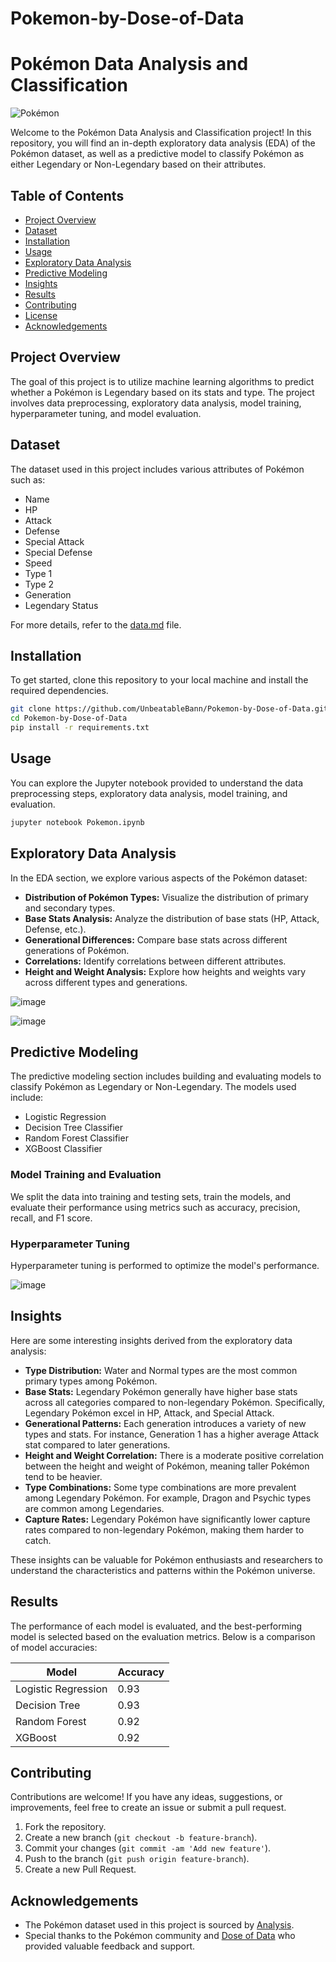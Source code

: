 # Pokemon-by-Dose-of-Data

# Pokémon Data Analysis and Classification

![Pokémon](https://encrypted-tbn0.gstatic.com/images?q=tbn:ANd9GcS-lBlhtAhIWQ06GBntsdwCUbdOpsiVMBQdCw&s)

Welcome to the Pokémon Data Analysis and Classification project! In this repository, you will find an in-depth exploratory data analysis (EDA) of the Pokémon dataset, as well as a predictive model to classify Pokémon as either Legendary or Non-Legendary based on their attributes.

## Table of Contents

- [Project Overview](#project-overview)
- [Dataset](#dataset)
- [Installation](#installation)
- [Usage](#usage)
- [Exploratory Data Analysis](#exploratory-data-analysis)
- [Predictive Modeling](#predictive-modeling)
- [Insights](#insights)
- [Results](#results)
- [Contributing](#contributing)
- [License](#license)
- [Acknowledgements](#acknowledgements)

## Project Overview

The goal of this project is to utilize machine learning algorithms to predict whether a Pokémon is Legendary based on its stats and type. The project involves data preprocessing, exploratory data analysis, model training, hyperparameter tuning, and model evaluation.

## Dataset

The dataset used in this project includes various attributes of Pokémon such as:

- Name
- HP
- Attack
- Defense
- Special Attack
- Special Defense
- Speed
- Type 1
- Type 2
- Generation
- Legendary Status

For more details, refer to the [data.md](data.md) file.

## Installation

To get started, clone this repository to your local machine and install the required dependencies.

```bash
git clone https://github.com/UnbeatableBann/Pokemon-by-Dose-of-Data.git
cd Pokemon-by-Dose-of-Data
pip install -r requirements.txt
```

## Usage

You can explore the Jupyter notebook provided to understand the data preprocessing steps, exploratory data analysis, model training, and evaluation.

```bash
jupyter notebook Pokemon.ipynb
```

## Exploratory Data Analysis

In the EDA section, we explore various aspects of the Pokémon dataset:

- **Distribution of Pokémon Types:** Visualize the distribution of primary and secondary types.
- **Base Stats Analysis:** Analyze the distribution of base stats (HP, Attack, Defense, etc.).
- **Generational Differences:** Compare base stats across different generations of Pokémon.
- **Correlations:** Identify correlations between different attributes.
- **Height and Weight Analysis:** Explore how heights and weights vary across different types and generations.

![image](https://github.com/UnbeatableBann/Pokemon-by-Dose-of-Data/assets/140196120/463e72ad-c47a-49d3-a631-0e0356018a5c)

![image](https://github.com/UnbeatableBann/Pokemon-by-Dose-of-Data/assets/140196120/6a3e1a0b-1ba6-4d68-85b9-1d88073e20af)

## Predictive Modeling

The predictive modeling section includes building and evaluating models to classify Pokémon as Legendary or Non-Legendary. The models used include:

- Logistic Regression
- Decision Tree Classifier
- Random Forest Classifier
- XGBoost Classifier

### Model Training and Evaluation

We split the data into training and testing sets, train the models, and evaluate their performance using metrics such as accuracy, precision, recall, and F1 score.

### Hyperparameter Tuning

Hyperparameter tuning is performed to optimize the model's performance.

![image](https://github.com/UnbeatableBann/Pokemon-by-Dose-of-Data/assets/140196120/d2b188bb-3afe-4a49-bf82-21df97bb079f)

## Insights

Here are some interesting insights derived from the exploratory data analysis:

- **Type Distribution:** Water and Normal types are the most common primary types among Pokémon.
- **Base Stats:** Legendary Pokémon generally have higher base stats across all categories compared to non-legendary Pokémon. Specifically, Legendary Pokémon excel in HP, Attack, and Special Attack.
- **Generational Patterns:** Each generation introduces a variety of new types and stats. For instance, Generation 1 has a higher average Attack stat compared to later generations.
- **Height and Weight Correlation:** There is a moderate positive correlation between the height and weight of Pokémon, meaning taller Pokémon tend to be heavier.
- **Type Combinations:** Some type combinations are more prevalent among Legendary Pokémon. For example, Dragon and Psychic types are common among Legendaries.
- **Capture Rates:** Legendary Pokémon have significantly lower capture rates compared to non-legendary Pokémon, making them harder to catch.

These insights can be valuable for Pokémon enthusiasts and researchers to understand the characteristics and patterns within the Pokémon universe.

## Results

The performance of each model is evaluated, and the best-performing model is selected based on the evaluation metrics. Below is a comparison of model accuracies:

| Model                 | Accuracy |
|-----------------------|----------|
| Logistic Regression   | 0.93     |
| Decision Tree         | 0.93     |
| Random Forest         | 0.92     |
| XGBoost               | 0.92     |

## Contributing

Contributions are welcome! If you have any ideas, suggestions, or improvements, feel free to create an issue or submit a pull request.

1. Fork the repository.
2. Create a new branch (`git checkout -b feature-branch`).
3. Commit your changes (`git commit -am 'Add new feature'`).
4. Push to the branch (`git push origin feature-branch`).
5. Create a new Pull Request.

## Acknowledgements

- The Pokémon dataset used in this project is sourced by [Analysis](https://github.com/Dose-of-Data/analysis-arena/blob/main/data.md).
- Special thanks to the Pokémon community and [Dose of Data](https://github.com/Dose-of-Data) who provided valuable feedback and support.

